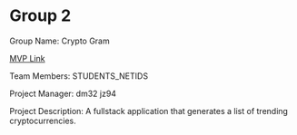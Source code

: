 # Group 2
Group Name: Crypto Gram

[MVP Link](http://cs196.cs.illinois.edu)

Team Members: STUDENTS_NETIDS

Project Manager: dm32 jz94

Project Description: A fullstack application that generates a list of trending cryptocurrencies.
